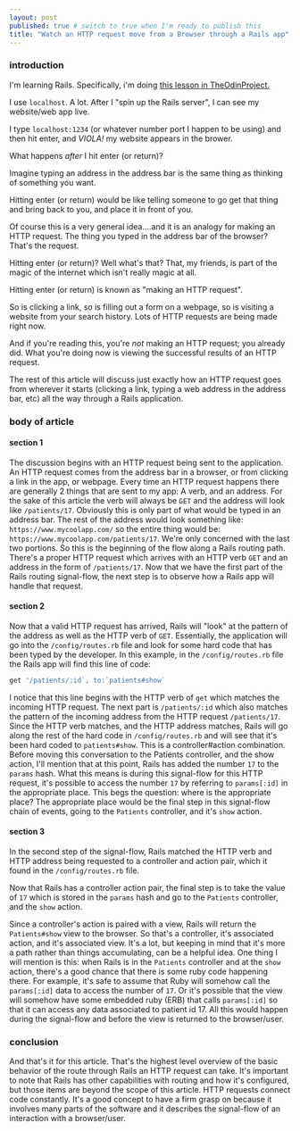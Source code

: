 ```yaml
---
layout: post
published: true # switch to true when I'm ready to publish this
title: "Watch an HTTP request move from a Browser through a Rails app"
---
```


### introduction
I'm learning Rails. Specifically, i'm doing [this lesson in TheOdinProject.](https://www.theodinproject.com/paths/full-stack-ruby-on-rails/courses/ruby-on-rails/lessons/routing)  

I use `localhost`. A lot. After I "spin up the Rails server", I can see my website/web app live. 

I type `localhost:1234` (or whatever number port I happen to be using) and then hit enter, and _VIOLA!_ my website appears in the brower. 

What happens _after_ I hit enter (or return)? 

Imagine typing an address in the address bar is the same thing as thinking of something you want. 

Hitting enter (or return) would be like telling someone to go get that thing and bring back to you, and place it in front of you. 

Of course this is a very general idea....and it is an analogy for making an HTTP request. The thing you typed in the address bar of the browser? That's the request. 

Hitting enter (or return)? Well what's that? That, my friends, is part of the magic of the internet which isn't really magic at all. 

Hitting enter (or return) is known as "making an HTTP request". 

So is clicking a link, so is filling out a form on a webpage, so is visiting a website from your search history. Lots of HTTP requests are being made right now.

And if you're reading this, you're _not_ making an HTTP request; you already did. What you're doing now is viewing the successful results of an HTTP request. 

The rest of this article will discuss just exactly how an HTTP request goes from wherever it starts (clicking a link, typing a web address in the address bar, etc) all the way through a Rails application. 

### body of article

#### section 1  
The discussion begins with an HTTP request being sent to the application. An HTTP request comes from the address bar in a browser, or from clicking a link in the app, or webpage. Every time an HTTP request happens there are generally 2 things that are sent to my app: A verb, and an address. For the sake of this article the verb will always be `GET` and the address will look like `/patients/17`. Obviously this is only part of what would be typed in an address bar. The rest of the address would look something like: `https://www.mycoolapp.com/` so the entire thing would be: `https://www.mycoolapp.com/patients/17`. We're only concerned with the last two portions. So this is the beginning of the flow along a Rails routing path. There's a proper HTTP request which arrives with an HTTP verb `GET` and an address in the form of `/patients/17`. Now that we have the first part of the Rails routing signal-flow, the next step is to observe how a Rails app will handle that request. 

#### section 2
Now that a valid HTTP request has arrived, Rails will "look" at the pattern of the address as well as the HTTP verb of `GET`. Essentially, the application will go into the `/config/routes.rb` file and look for some hard code that has been typed by the developer. In this example, in the `/config/routes.rb` file the Rails app will find this line of code: 

```ruby
get '/patients/:id`, to:`patients#show`
```

I notice that this line begins with the HTTP verb of `get` which matches the incoming HTTP request. The next part is `/patients/:id` which also matches the pattern of the incoming address from the HTTP request `/patients/17`. Since the HTTP verb matches, and the HTTP address matches, Rails will go along the rest of the hard code in `/config/routes.rb` and will see that it's been hard coded to `patients#show`. This is a controller#action combination. Before moving this conversation to the Patients controller, and the show action, I'll mention that at this point, Rails has added the number `17` to the `params` hash. What this means is during this signal-flow for this HTTP request, it's possible to access the number `17` by referring to `params[:id]` in the appropriate place. This begs the question: where is the appropriate place? The appropriate place would be the final step in this signal-flow chain of events, going to the `Patients` controller, and it's `show` action. 

#### section 3

In the second step of the signal-flow, Rails matched the HTTP verb and HTTP address being requested to a controller and action pair, which it found in the `/config/routes.rb` file. 

Now that Rails has a controller action pair, the final step is to take the value of `17` which is stored in the `params` hash and go to the `Patients` controller, and the `show` action. 

Since a controller's action is paired with a view, Rails will return the `Patients#show` view to the browser. So that's a controller, it's associated action, and it's associated view. It's a lot, but keeping in mind that it's more a path rather than things accumulating, can be a helpful idea. One thing I will mention is this: when Rails is in the `Patients` controller and at the `show` action, there's a good chance that there is some ruby code happening there. For example, it's safe to assume that Ruby will somehow call the `params[:id]` data to access the number of `17`. Or it's possible that the view will somehow have some embedded ruby (ERB) that calls `params[:id]` so that it can access any data associated to patient id 17. All this would happen during the signal-flow and before the view is returned to the browser/user. 

### conclusion  

And that's it for this article. That's the highest level overview of the basic behavior of the route through Rails an HTTP request can take. It's important to note that Rails has other capabilities with routing and how it's configured, but those items are beyond the scope of this article. HTTP requests connect code constantly. It's a good concept to have a firm grasp on because it involves many parts of the software and it describes the signal-flow of an interaction with a browser/user. 